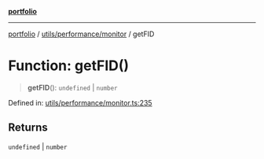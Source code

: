 [**portfolio**](../../../../README.md)

***

[portfolio](../../../../modules.md) / [utils/performance/monitor](../README.md) / getFID

# Function: getFID()

> **getFID**(): `undefined` \| `number`

Defined in: [utils/performance/monitor.ts:235](https://github.com/tnorlund/Portfolio/blob/1ce9d793fe74ca9a6c4e46e63e7f387705839dcd/portfolio/utils/performance/monitor.ts#L235)

## Returns

`undefined` \| `number`

